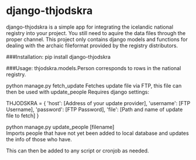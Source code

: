 django-thjodskra
================

django-thjodskra is a simple app for integrating the icelandic national registry into your project.
You still need to aquire the data files through the proper channel. This project only contains django models and functions for dealing with the archaic fileformat provided by the registry distributors.

###Installation:
pip install django-thjodskra

###Usage:
thjodskra.models.Person corresponds to rows in the national registry.

python manage.py fetch_update
Fetches update file via FTP, this file can then be used with update_people
Requires django settings:

THJODSKRA = {
	'host': [Address of your update provider],
	'username': [FTP Username],
	'password': [FTP Password],
	'file': [Path and name of update file to fetch]
}

python manage.py update_people [filename]  
Imports people that have not yet been added to local database and updates the info of those who have.

This can then be added to any script or cronjob as needed.
